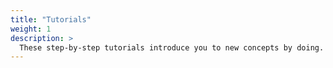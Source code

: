 ```yaml
---
title: "Tutorials"
weight: 1
description: >
  These step-by-step tutorials introduce you to new concepts by doing.
---
```


